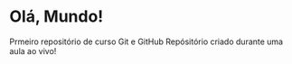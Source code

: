# Olá, Mundo!
 Prmeiro repositório de curso Git e GitHub
Repósitório criado durante uma aula ao vivo!